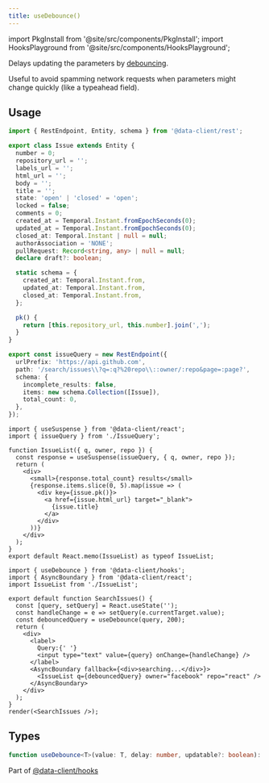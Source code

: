 ```yaml
---
title: useDebounce()
---
```


import PkgInstall from '@site/src/components/PkgInstall';
import HooksPlayground from '@site/src/components/HooksPlayground';

<head>
  <title>useDebounce() - Declarative value delays for React</title>
</head>

Delays updating the parameters by [debouncing](https://css-tricks.com/debouncing-throttling-explained-examples/).

Useful to avoid spamming network requests when parameters might change quickly (like a typeahead field).

## Usage

<PkgInstall pkgs="@data-client/hooks" />

<HooksPlayground row>

```ts title="IssueQuery" collapsed
import { RestEndpoint, Entity, schema } from '@data-client/rest';

export class Issue extends Entity {
  number = 0;
  repository_url = '';
  labels_url = '';
  html_url = '';
  body = '';
  title = '';
  state: 'open' | 'closed' = 'open';
  locked = false;
  comments = 0;
  created_at = Temporal.Instant.fromEpochSeconds(0);
  updated_at = Temporal.Instant.fromEpochSeconds(0);
  closed_at: Temporal.Instant | null = null;
  authorAssociation = 'NONE';
  pullRequest: Record<string, any> | null = null;
  declare draft?: boolean;

  static schema = {
    created_at: Temporal.Instant.from,
    updated_at: Temporal.Instant.from,
    closed_at: Temporal.Instant.from,
  };

  pk() {
    return [this.repository_url, this.number].join(',');
  }
}

export const issueQuery = new RestEndpoint({
  urlPrefix: 'https://api.github.com',
  path: '/search/issues\\?q=:q?%20repo\\::owner/:repo&page=:page?',
  schema: {
    incomplete_results: false,
    items: new schema.Collection([Issue]),
    total_count: 0,
  },
});
```

```tsx title="IssueList" collapsed
import { useSuspense } from '@data-client/react';
import { issueQuery } from './IssueQuery';

function IssueList({ q, owner, repo }) {
  const response = useSuspense(issueQuery, { q, owner, repo });
  return (
    <div>
      <small>{response.total_count} results</small>
      {response.items.slice(0, 5).map(issue => (
        <div key={issue.pk()}>
          <a href={issue.html_url} target="_blank">
            {issue.title}
          </a>
        </div>
      ))}
    </div>
  );
}
export default React.memo(IssueList) as typeof IssueList;
```

```tsx title="SearchIssues" {8}
import { useDebounce } from '@data-client/hooks';
import { AsyncBoundary } from '@data-client/react';
import IssueList from './IssueList';

export default function SearchIssues() {
  const [query, setQuery] = React.useState('');
  const handleChange = e => setQuery(e.currentTarget.value);
  const debouncedQuery = useDebounce(query, 200);
  return (
    <div>
      <label>
        Query:{' '}
        <input type="text" value={query} onChange={handleChange} />
      </label>
      <AsyncBoundary fallback={<div>searching...</div>}>
        <IssueList q={debouncedQuery} owner="facebook" repo="react" />
      </AsyncBoundary>
    </div>
  );
}
render(<SearchIssues />);
```

</HooksPlayground>

## Types

```typescript
function useDebounce<T>(value: T, delay: number, updatable?: boolean): T;
```

Part of [@data-client/hooks](https://www.npmjs.com/package/@data-client/hooks)

